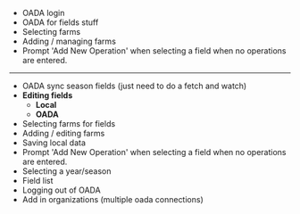 - OADA login
- OADA for fields stuff
- Selecting farms
- Adding / managing farms
- Prompt 'Add New Operation' when selecting a field when no operations are entered.

--------

- OADA sync season fields (just need to do a fetch and watch)
- **Editing fields**
  - **Local**
  - **OADA**
- Selecting farms for fields
- Adding / editing farms
- Saving local data
- Prompt 'Add New Operation' when selecting a field when no operations are entered.
- Selecting a year/season
- Field list
- Logging out of OADA
- Add in organizations (multiple oada connections)

